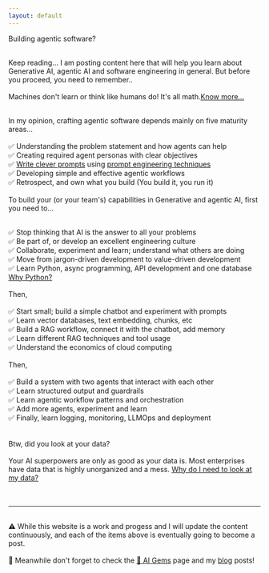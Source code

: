 ```yaml
---
layout: default
---
```


<span class="important">Building agentic software?</span>
<br />
<br />

Keep reading...
I am posting content here that will help you learn about Generative AI, agentic AI and software engineering in general.
But before you proceed, you need to remember..
<br />
<br />
<span class="important">Machines don't learn or think like humans do! It's all math.</span><a href="/2025/04/02/is-ml-really-making-machines-intelligent/">Know more...</a>
<br />
<br />

In my opinion, crafting agentic software depends mainly on five maturity areas...
<br />
<br />
✅ Understanding the problem statement and how agents can help<br />
✅ Creating required agent personas with clear objectives<br />
✅ <a href="/2025/04/26/llms-and-bayes-theorem/">Write clever prompts</a> using <a href="/2025/06/22/prompt-engineering/">prompt engineering techniques</a><br />
✅ Developing simple and effective agentic workflows<br />
✅ Retrospect, and own what you build (You build it, you run it)
<br />
<br />
<span class="important">To build your (or your team's) capabilities in Generative and agentic AI, first you need to...</span>
<br />
<br />

✅ Stop thinking that AI is the answer to all your problems<br />
✅ Be part of, or develop an excellent engineering culture<br />
✅ Collaborate, experiment and learn; understand what others are doing<br />
✅ Move from jargon-driven development to value-driven development<br />
✅ Learn Python, async programming, API development and one database
<br/>
<a href="#">Why Python?</a>
<br />
<br />
Then, 
<br />
<br />
✅ Start small; build a simple chatbot and experiment with prompts<br />
✅ Learn vector databases, text embedding, chunks, etc<br />
✅ Build a RAG workflow, connect it with the chatbot, add memory<br />
✅ Learn different RAG techniques and tool usage<br />
✅ Understand the economics of cloud computing<br />
<br />
Then, 
<br />
<br />
✅ Build a system with two agents that interact with each other<br />
✅ Learn structured output and guardrails<br />
✅ Learn agentic workflow patterns and orchestration<br />
✅ Add more agents, experiment and learn<br />
✅ Finally, learn logging, monitoring, LLMOps and deployment<br />
<br />
<br />
<span class="important">Btw, did you look at your data?</span> 
<br />
<br />
Your AI superpowers are only as good as your data is. Most enterprises have data that is highly unorganized and a mess.
<a href="#">Why do I need to look at my data?</a>
<br />
<br />
<br />
<hr />
<br />
⚠️ While this website is a work and progess and I will update the content continuously, and each of the items above is eventually going to become a post. 
<br />
<br />
📣 Meanwhile don't forget to check the <a href="/ai-gems">💎 AI Gems</a> page and my <a href="/blogs">blog</a> posts!